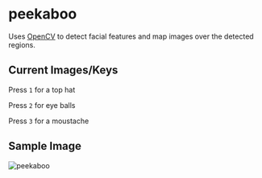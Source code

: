 # peekaboo

Uses [OpenCV](http://opencv.willowgarage.com/wiki/) to detect facial features
and map images over the detected regions.

## Current Images/Keys

Press `1` for a top hat

Press `2` for eye balls

Press `3` for a moustache

## Sample Image

![peekaboo](https://github.com/dzhurley/peekaboo/raw/master/data/sample.jpg)
